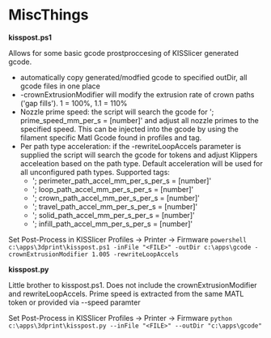 # MiscThings

**kisspost.ps1**

Allows for some basic gcode prostproccesing of KISSlicer generated gcode.
* automatically copy generated/modfied gcode to specified outDir, all gcode files in one place
* -crownExtrusionModifier will modify the extrusion rate of crown paths ('gap fills'). 1 = 100%, 1.1 = 110%
* Nozzle prime speed: the script will search the gcode for '; prime_speed_mm_per_s = [number]' and adjust all nozzle primes to the specified speed. This can be injected into the gcode by using the filament specific Matl Gcode found in profiles and <MATL> tag.
* Per path type acceleration: if the -rewriteLoopAccels parameter is supplied the script will search the gcode for tokens and adjust Klippers acceleation based on the path type. Default acceleration will be used for all unconfigured path types. Supported tags:
  * '; perimeter_path_accel_mm_per_s_per_s = [number]'
  * '; loop_path_accel_mm_per_s_per_s = [number]'
  * '; crown_path_accel_mm_per_s_per_s = [number]'
  * '; travel_path_accel_mm_per_s_per_s = [number]'
  * '; solid_path_accel_mm_per_s_per_s = [number]'
  * '; infill_path_accel_mm_per_s_per_s = [number]'
  

Set Post-Process in KISSlicer Profiles -> Printer -> Firmware
`powershell c:\apps\3dprint\kisspost.ps1 -inFile "<FILE>" -outDir c:\apps\gcode -crownExtrusionModifier 1.005 -rewriteLoopAccels`
  
**kisspost.py**

Little brother to kisspost.ps1.
Does not include the crownExtrusionModifier and rewriteLoopAccels. Prime speed is extracted from the same MATL token or provided via --speed paramter

Set Post-Process in KISSlicer Profiles -> Printer -> Firmware
`python c:\apps\3dprint\kisspost.py --inFile "<FILE>" --outDir "c:\apps\gcode"`
